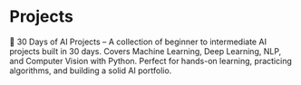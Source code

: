 # Projects
🚀 30 Days of AI Projects – A collection of beginner to intermediate AI projects built in 30 days. Covers Machine Learning, Deep Learning, NLP, and Computer Vision with Python. Perfect for hands-on learning, practicing algorithms, and building a solid AI portfolio.
